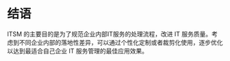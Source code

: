 # 结语

ITSM 的主要目的是为了规范企业内部IT服务的处理流程，改进 IT 服务质量。考虑到不同企业内部的落地性差异，可以通过个性化定制或者裁剪化使用，逐步优化以达到最适合自己企业 IT 服务管理的最佳应用效果。
